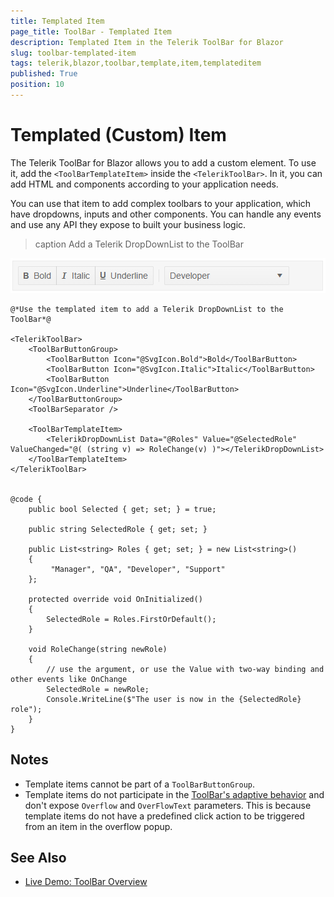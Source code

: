 ```yaml
---
title: Templated Item
page_title: ToolBar - Templated Item
description: Templated Item in the Telerik ToolBar for Blazor
slug: toolbar-templated-item
tags: telerik,blazor,toolbar,template,item,templateditem
published: True
position: 10
---
```


# Templated (Custom) Item

The Telerik ToolBar for Blazor allows you to add a custom element. To use it, add the `<ToolBarTemplateItem>` inside the `<TelerikToolBar>`. In it, you can add HTML and components according to your application needs.

You can use that item to add complex toolbars to your application, which have dropdowns, inputs and other components. You can handle any events and use any API they expose to built your business logic.

>caption Add a Telerik DropDownList to the ToolBar

![templated item for the ToolBar](images/toolbar-templated-item.png)

````RAZOR
@*Use the templated item to add a Telerik DropDownList to the ToolBar*@

<TelerikToolBar>
    <ToolBarButtonGroup>
        <ToolBarButton Icon="@SvgIcon.Bold">Bold</ToolBarButton>
        <ToolBarButton Icon="@SvgIcon.Italic">Italic</ToolBarButton>
        <ToolBarButton Icon="@SvgIcon.Underline">Underline</ToolBarButton>
    </ToolBarButtonGroup>
    <ToolBarSeparator />

    <ToolBarTemplateItem>
        <TelerikDropDownList Data="@Roles" Value="@SelectedRole" ValueChanged="@( (string v) => RoleChange(v) )"></TelerikDropDownList>
    </ToolBarTemplateItem>
</TelerikToolBar>


@code {
    public bool Selected { get; set; } = true;

    public string SelectedRole { get; set; }

    public List<string> Roles { get; set; } = new List<string>()
    {
         "Manager", "QA", "Developer", "Support"
    };

    protected override void OnInitialized()
    {
        SelectedRole = Roles.FirstOrDefault();
    }

    void RoleChange(string newRole)
    {
        // use the argument, or use the Value with two-way binding and other events like OnChange
        SelectedRole = newRole;
        Console.WriteLine($"The user is now in the {SelectedRole} role");
    }
}
````

## Notes

* Template items cannot be part of a `ToolBarButtonGroup`.
* Template items do not participate in the [ToolBar's adaptive behavior](slug://toolbar-overview#toolbar-parameters) and don't expose `Overflow` and `OverFlowText` parameters. This is because template items do not have a predefined click action to be triggered from an item in the overflow popup.

## See Also

* [Live Demo: ToolBar Overview](https://demos.telerik.com/blazor-ui/toolbar/overview)
